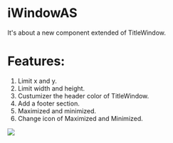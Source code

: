 iWindowAS
=========

It's about a new component extended of TitleWindow.

Features:
=====
<ol>
 <li>Limit x and y.</li>
 <li>Limit width and height.</li>
 <li>Custumizer the header color of TitleWindow.</li>
 <li>Add a footer section.</li>
 <li>Maximized and minimized.</li>
 <li>Change icon of Maximized and Minimized.</li>
</ol>

<a href="https://twitter.com/Laotshi"><img src="http://laoth.net63.net/assets/iWindowAS.png"></a>
